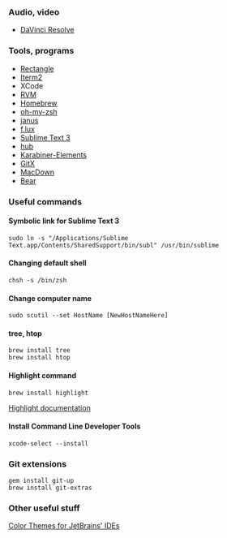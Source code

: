 ### Audio, video

  * [DaVinci Resolve](https://www.blackmagicdesign.com/products/davinciresolve)

### Tools, programs
  * [Rectangle](https://rectangleapp.com/)
  * [Iterm2](https://www.iterm2.com/)
  * XCode
  * [RVM](https://rvm.io/)
  * [Homebrew](https://brew.sh/)
  * [oh-my-zsh](https://github.com/ohmyzsh/ohmyzsh)
  * [janus](https://github.com/carlhuda/janus)
  * [f.lux](https://justgetflux.com/)
  * [Sublime Text 3](https://www.sublimetext.com/3)
  * [hub](https://github.com/github/hub)
  * [Karabiner-Elements](https://karabiner-elements.pqrs.org/)
  * [GitX](http://gitx.frim.nl/index.html)
  * [MacDown](https://macdown.uranusjr.com/)
  * [Bear](https://bear.app/)

### Useful commands

#### Symbolic link for Sublime Text 3

```
sudo ln -s "/Applications/Sublime Text.app/Contents/SharedSupport/bin/subl" /usr/bin/sublime
```

#### Changing default shell

```
chsh -s /bin/zsh
```

#### Change computer name

```
sudo scutil --set HostName [NewHostNameHere]
```

#### tree, htop

```
brew install tree
brew install htop
```

#### Highlight command

```
brew install highlight
```

[Highlight documentation](http://www.andre-simon.de/doku/highlight/en/highlight.php)

#### Install Command Line Developer Tools

```
xcode-select --install
```

### Git extensions

```
gem install git-up
brew install git-extras
```

### Other useful stuff

[Color Themes for JetBrains' IDEs](http://color-themes.com/?view=index)
